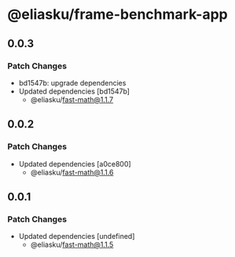 # @eliasku/frame-benchmark-app

## 0.0.3

### Patch Changes

- bd1547b: upgrade dependencies
- Updated dependencies [bd1547b]
  - @eliasku/fast-math@1.1.7

## 0.0.2

### Patch Changes

- Updated dependencies [a0ce800]
  - @eliasku/fast-math@1.1.6

## 0.0.1

### Patch Changes

- Updated dependencies [undefined]
  - @eliasku/fast-math@1.1.5
